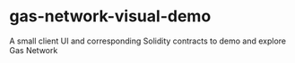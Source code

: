 # gas-network-visual-demo
A small client UI and corresponding Solidity contracts to demo and explore Gas Network
